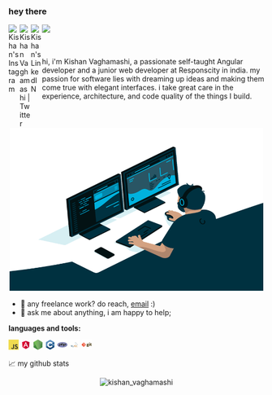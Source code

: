 ### hey there

<a href="https://www.instagram.com/kishan_vaghamashi/">
  <img align="left" alt="Kishan's Instagram" width="22px" src="https://raw.githubusercontent.com/hussainweb/hussainweb/main/icons/instagram.png" />
</a>
<a href="https://twitter.com/iamvaghamashi">
  <img align="left" alt="Kishan Vaghamashi | Twitter" width="22px" src="https://raw.githubusercontent.com/peterthehan/peterthehan/master/assets/twitter.svg" />
</a>
<a href="https://in.linkedin.com/in/kishan-vaghamashi-3b17861b8">
  <img align="left" alt="Kishan's LinkedIN" width="22px" src="https://raw.githubusercontent.com/peterthehan/peterthehan/master/assets/linkedin.svg" />
</a>

![](https://visitor-badge.glitch.me/badge?page_id=vaghamashikishan.vaghamashikishan)

<br />

hi, i'm Kishan Vaghamashi, a passionate self-taught Angular developer and a junior web developer at Responscity in india. my passion for software lies with dreaming up ideas and making them come true with elegant interfaces. i take great care in the experience, architecture, and code quality of the things I build.

<p align="center"><img alt="GIF" src="https://github.com/vaghamashikishan/vaghamashikishan/blob/main/kishan_vaghamashi.gif" width="500" height="320" /></p>
  
- 💼 any freelance work? do reach, [email](mailto:kishanvaghamashicoder@gmail.com) :)
- 💬 ask me about anything, i am happy to help;

**languages and tools:**

<code><img height="20" src="https://raw.githubusercontent.com/github/explore/80688e429a7d4ef2fca1e82350fe8e3517d3494d/topics/javascript/javascript.png"></code>
<code><img height="20" src="https://raw.githubusercontent.com/github/explore/80688e429a7d4ef2fca1e82350fe8e3517d3494d/topics/angular/angular.png"></code>
<code><img height="20" src="https://raw.githubusercontent.com/github/explore/80688e429a7d4ef2fca1e82350fe8e3517d3494d/topics/nodejs/nodejs.png"></code>
<code><img height="20" src="https://raw.githubusercontent.com/github/explore/80688e429a7d4ef2fca1e82350fe8e3517d3494d/topics/cpp/cpp.png"></code>
<code><img height="20" src="https://raw.githubusercontent.com/github/explore/80688e429a7d4ef2fca1e82350fe8e3517d3494d/topics/php/php.png"></code>
<code><img height="20" src="https://raw.githubusercontent.com/github/explore/80688e429a7d4ef2fca1e82350fe8e3517d3494d/topics/mysql/mysql.png"></code>
<code><img height="20" src="https://raw.githubusercontent.com/github/explore/80688e429a7d4ef2fca1e82350fe8e3517d3494d/topics/git/git.png"></code>


📈 my github stats
<p align="center"><img src="https://github-readme-stats.vercel.app/api/top-langs?username=vaghamashikishan&show_icons=true&locale=en&layout=compact" alt="kishan_vaghamashi" /></p>
